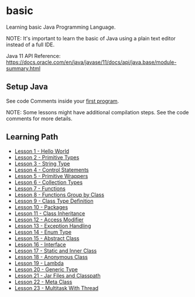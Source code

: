 # basic

Learning basic Java Programming Language. 

NOTE: It's important to learn the basic of Java using a plain text editor instead of a full IDE.

Java 11 API Reference: https://docs.oracle.com/en/java/javase/11/docs/api/java.base/module-summary.html

## Setup Java

See code Comments inside your [first program](Hello.java).

NOTE: Some lessons might have additional compilation steps. See the code comments for more details.

## Learning Path

* [Lesson 1 - Hello World](Hello.java)
* [Lesson 2 - Primitive Types](PrimitiveTypes.java)
* [Lesson 3 - String Type](StringType.java)
* [Lesson 4 - Control Statements](ControlStatements.java)
* [Lesson 5 - Primitive Wrappers](PrimitiveWrappers.java)
* [Lesson 6 - Collection Types](CollectionTypes.java)
* [Lesson 7 - Functions](Functions.java)
* [Lesson 8 - Functions Group by Class](FunctionsGroupByClass.java)
* [Lesson 9 - Class Type Definition](ClassTypeDefinition.java)
* [Lesson 10 - Packages](Packages.java)
* [Lesson 11 - Class Inheritance](ClassInheritance.java)
* [Lesson 12 - Access Modifier](AccessModifier.java)
* [Lesson 13 - Exception Handling](ExceptionHandling.java)
* [Lesson 14 - Enum Type](EnumType.java)
* [Lesson 15 - Abstract Class](AbstractClass.java)
* [Lesson 16 - Interface](Interface.java)
* [Lesson 17 - Static and Inner Class](StaticInnerClass.java)
* [Lesson 18 - Anonymous Class](AnonymousClass.java)
* [Lesson 19 - Lambda](Lambda.java)
* [Lesson 20 - Generic Type](GenericType.java)
* [Lesson 21 - Jar Files and Classpath](JarFilesClasspath.java)
* [Lesson 22 - Meta Class](MetaClass.java)
* [Lesson 23 - Multitask With Thread](MultitaskWithThread.java)
